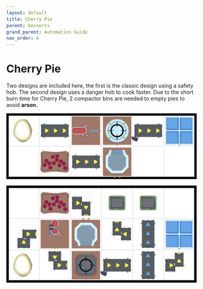 ```yaml
---
layout: default
title: Cherry Pie
parent: Desserts
grand_parent: Automation Guide
nav_order: 4
---
```


# Cherry Pie

Two designs are included here, the first is the classic design using a safety hob. The second design uses a danger hob to cook faster. Due to the short burn time for Cherry Pie, 2 compactor bins are needed to empty pies to avoid **arson.**

![pie_cherry.png](</assets/images/guide/desserts/pie_cherry.png>)

![pie_cherry_fast.png](</assets/images/guide/desserts/pie_cherry_fast.png>)
